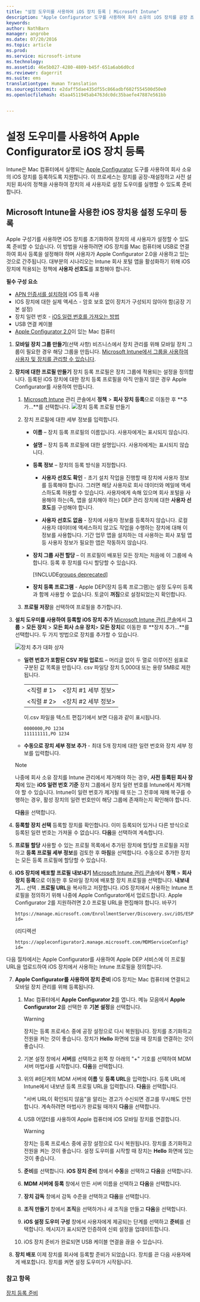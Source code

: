 ```yaml
---
title: "설정 도우미를 사용하여 iOS 장치 등록 | Microsoft Intune"
description: "Apple Configurator 도구를 사용하여 회사 소유의 iOS 장치를 공장 초기화 장치에 등록하고 설정 도우미를 실행할 수 있도록 준비합니다."
keywords: 
author: NathBarn
manager: angrobe
ms.date: 07/20/2016
ms.topic: article
ms.prod: 
ms.service: microsoft-intune
ms.technology: 
ms.assetid: 46e5b027-4280-4809-b45f-651a6ab6d0cd
ms.reviewer: dagerrit
ms.suite: ems
translationtype: Human Translation
ms.sourcegitcommit: e2daff5dae435df55c866adbf602f554500d50e0
ms.openlocfilehash: 45aa4511945ab4763dc0dc35baefe47887e561bb


---
```


# 설정 도우미를 사용하여 Apple Configurator로 iOS 장치 등록
Intune은 Mac 컴퓨터에서 실행되는 [Apple Configurator](http://go.microsoft.com/fwlink/?LinkId=518017) 도구를 사용하여 회사 소유의 iOS 장치를 등록하도록 지원합니다. 이 프로세스는 장치를 공장-재설정하고 사전 설치된 회사의 정책을 사용하여 장치의 새 사용자로 설정 도우미를 실행할 수 있도록 준비합니다.


## Microsoft Intune을 사용한 iOS 장치용 설정 도우미 등록
Apple 구성기를 사용하면 iOS 장치를 초기화하여 장치의 새 사용자가 설정할 수 있도록 준비할 수 있습니다.  이 방법을 사용하려면 iOS 장치를 Mac 컴퓨터에 USB로 연결하여 회사 등록을 설정해야 하며 사용자가 Apple Configurator 2.0을 사용하고 있는 것으로 간주됩니다. 대부분의 시나리오는 Intune 회사 포털 앱을 활성화하기 위해 iOS 장치에 적용되는 정책에 **사용자 선호도**를 포함해야 합니다.

**필수 구성 요소**
* [APN 인증서를 설치하여](set-up-ios-and-mac-management-with-microsoft-intune.md) iOS 등록 사용
* IOS 장치에 대한 실제 액세스 - 암호 보호 없이 장치가 구성되지 않아야 함(공장 기본 설정)
* 장치 일련 번호 - [iOS 일련 번호를 가져오는 방법](https://support.apple.com/en-us/HT204308)
* USB 연결 케이블
* [Apple Configurator 2.0](https://itunes.apple.com/us/app/apple-configurator-2/id1037126344?mt=12)이 있는 Mac 컴퓨터


1.  **모바일 장치 그룹 만들기**(선택 사항) 비즈니스에서 장치 관리를 위해 모바일 장치 그룹이 필요한 경우 해당 그룹을 만듭니다. [Microsoft Intune에서 그룹을 사용하여 사용자 및 장치를 관리할 수 있습니다](use-groups-to-manage-users-and-devices-with-microsoft-intune.md).

2.  **장치에 대한 프로필 만들기** 장치 등록 프로필은 장치 그룹에 적용되는 설정을 정의합니다. 등록된 iOS 장치에 대한 장치 등록 프로필을 아직 만들지 않은 경우 Apple Configurator를 사용하여 만듭니다.

    1.  [Microsoft Intune](http://manage.microsoft.com) 관리 콘솔에서 **정책** &gt; **회사 장치 등록**으로 이동한 후 **추가...**를 선택합니다.
    ![장치 등록 프로필 만들기](../media/pol-sa-corp-enroll.png)

    2.  장치 프로필에 대한 세부 정보를 입력합니다.

        -   **이름** – 장치 등록 프로필의 이름입니다. 사용자에게는 표시되지 않습니다.

        -   **설명** – 장치 등록 프로필에 대한 설명입니다. 사용자에게는 표시되지 않습니다.

        -   **등록 정보** – 장치의 등록 방식을 지정합니다.

            -   **사용자 선호도 확인** - 초기 설치 작업을 진행할 때 장치에 사용자 정보를 등록해야 합니다. 그러면 해당 사용자로 회사 데이터와 메일에 액세스하도록 허용할 수 있습니다. 사용자에게 속해 있으며 회사 포털을 사용해야 하는(즉, 앱을 설치해야 하는) DEP 관리 장치에 대한 **사용자 선호도**를 구성해야 합니다.

            -   **사용자 선호도 없음** - 장치에 사용자 정보를 등록하지 않습니다. 로컬 사용자 데이터에 액세스하지 않고도 작업을 수행하는 장치에 대해 이 정보를 사용합니다. 기간 업무 앱을 설치하는 데 사용하는 회사 포털 앱 등 사용자 정보가 필요한 앱은 작동하지 않습니다.

        -   **장치 그룹 사전 할당** – 이 프로필이 배포된 모든 장치는 처음에 이 그룹에 속합니다. 등록 후 장치를 다시 할당할 수 있습니다.

            [!INCLUDE[groups deprecated](../includes/group-deprecation.md)]

          -  **장치 등록 프로그램** - Apple DEP(장치 등록 프로그램)는 설정 도우미 등록과 함께 사용할 수 없습니다. 토글이 **꺼짐**으로 설정되었는지 확인합니다.

    3.  **프로필 저장**을 선택하여 프로필을 추가합니다.

3.  **설치 도우미를 사용하여 등록할 iOS 장치 추가** [Microsoft Intune 관리 콘솔](http://manage.microsoft.com)에서 **그룹** &gt; **모든 장치** &gt; **모든 회사 소유 장치**&gt; **모든 장치**로 이동한 후 **장치 추가...**를 선택합니다. 두 가지 방법으로 장치를 추가할 수 있습니다.

    ![장치 추가 대화 상자](../media/pol-SA-enroll-iOS-SetupAssistant.png)

    -   **일련 번호가 포함된 CSV 파일 업로드** – 머리글 없이 두 열로 이루어진 쉼표로 구분된 값 목록을 만듭니다. csv 파일당 장치 5,000대 또는 용량 5MB로 제한됩니다.

        |||
        |-|-|
        |&lt;직렬 # 1&gt;|&lt;장치 #1 세부 정보&gt;|
        |&lt;직렬 # 2&gt;|&lt;장치 #2 세부 정보&gt;|
        이.csv 파일을 텍스트 편집기에서 보면 다음과 같이 표시됩니다.

        ```
        0000000,PO 1234
        111111111,PO 1234
        ```

    -   **수동으로 장치 세부 정보 추가** - 최대 5개 장치에 대한 일련 번호와 장치 세부 정보를 입력합니다.

    > [!NOTE]
    > 나중에 회사 소유 장치를 Intune 관리에서 제거해야 하는 경우, **사전 등록된 회사 장치**에 있는 **iOS 일련 번호 기준** 장치 그룹에서 장치 일련 번호를 Intune에서 제거해야 할 수 있습니다.  Intune이 일련 번호가 제거될 때 또는 그 전후에 재해 복구를 수행하는 경우, 활성 장치의 일련 번호만이 해당 그룹에 존재하는지 확인해야 합니다.

    **다음**을 선택합니다.

4.  **등록할 장치 선택** 등록할 장치를 확인합니다. 이미 등록되어 있거나 다른 방식으로 등록된 일련 번호는 가져올 수 없습니다. **다음**을 선택하여 계속합니다.

5.  **프로필 할당** 사용할 수 있는 프로필 목록에서 추가된 장치에 할당할 프로필을 지정하고 **등록 프로필 세부 정보**를 검토한 후 **마침**을 선택합니다. 수동으로 추가한 장치는 모든 등록 프로필에 할당할 수 있습니다.

6.  **iOS 장치에 배포할 프로필 내보내기** [Microsoft Intune 관리 콘솔](http://manage.microsoft.com)에서 **정책** &gt; **회사 장치 등록**으로 이동한 후 모바일 장치에 배포할 장치 프로필을 선택합니다. **내보내기...** 선택 . **프로필 URL**을 복사하고 저장합니다. iOS 장치에서 사용하는 Intune 프로필을 정의하기 위해 나중에 Apple Configurator에서 업로드합니다.
    Apple Configurator 2를 지원하려면 2.0 프로필 URL을 편집해야 합니다. 바꾸기
    ```
    https://manage.microsoft.com/EnrollmentServer/Discovery.svc/iOS/ESProxy?id=
    ```
    (리디렉션

    ```
    https://appleconfigurator2.manage.microsoft.com/MDMServiceConfig?id=
    ```

   다음 절차에서는 Apple Configurator를 사용하여 Apple DEP 서비스에 이 프로필 URL을 업로드하여 iOS 장치에서 사용하는 Intune 프로필을 정의합니다.



7.  **Apple Configurator를 사용하여 장치 준비** iOS 장치는 Mac 컴퓨터에 연결되고 모바일 장치 관리를 위해 등록됩니다.

    1.  Mac 컴퓨터에서 **Apple Configurator 2**를 엽니다. 메뉴 모음에서 **Apple Configurator 2**를 선택한 후 **기본 설정**을 선택합니다.

         > [!WARNING]
         > 장치는 등록 프로세스 중에 공장 설정으로 다시 복원됩니다. 장치를 초기화하고 전원을 켜는 것이 좋습니다. 장치가 **Hello** 화면에 있을 때 장치를 연결하는 것이 좋습니다.

    2. 기본 설정 창에서 **서버**를 선택하고 왼쪽 창 아래의 "+" 기호를 선택하여 MDM 서버 마법사를 시작합니다. **다음**을 선택합니다.

    3. 위의 #6단계의 MDM 서버에 **이름** 및 **등록 URL**을 입력합니다. 등록 URL에 Intune에서 내보낸 등록 프로필 URL을 입력합니다. **다음**을 선택합니다.  

       "서버 URL이 확인되지 않음"을 알리는 경고가 수신되면 경고를 무시해도 안전합니다. 계속하려면 마법사가 완료될 때까지 **다음**을 선택합니다.

    4.  USB 어댑터를 사용하여 Apple 컴퓨터에 iOS 모바일 장치를 연결합니다.

        > [!WARNING]
        > 장치는 등록 프로세스 중에 공장 설정으로 다시 복원됩니다. 장치를 초기화하고 전원을 켜는 것이 좋습니다. 설정 도우미를 시작할 때 장치는 **Hello** 화면에 있는 것이 좋습니다.

    5.  **준비**를 선택합니다. **iOS 장치 준비** 창에서 **수동**을 선택하고 **다음**을 선택합니다.

    6. **MDM 서버에 등록** 창에서 만든 서버 이름을 선택하고 **다음**을 선택합니다.

    7. **장치 감독** 창에서 감독 수준을 선택하고 **다음**을 선택합니다.

    8. **조직 만들기** 창에서 **조직**을 선택하거나 새 조직을 만들고 **다음**을 선택합니다.

    9. **iOS 설정 도우미 구성** 창에서 사용자에게 제공되는 단계를 선택하고 **준비**를 선택합니다. 메시지가 표시되면 인증하여 신뢰 설정을 업데이트합니다.  

    10. iOS 장치 준비가 완료되면 USB 케이블 연결을 끊을 수 있습니다.  

8.  **장치 배포** 이제 장치를 회사에 등록할 준비가 되었습니다. 장치를 끈 다음 사용자에게 배포합니다. 장치를 켜면 설정 도우미가 시작됩니다.



### 참고 항목
[장치 등록 준비](get-ready-to-enroll-devices-in-microsoft-intune.md)



<!--HONumber=Sep16_HO2-->


